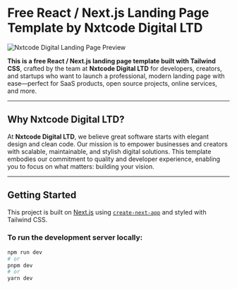 # Free React / Next.js Landing Page Template by Nxtcode Digital LTD

![Nxtcode Digital Landing Page Preview](https://github.com/user-attachments/assets/522a5e46-2a0e-48ca-80eb-87c7fa58f3ea)

**This is a free React / Next.js landing page template built with Tailwind CSS**, crafted by the team at **Nxtcode Digital LTD** for developers, creators, and startups who want to launch a professional, modern landing page with ease—perfect for SaaS products, open source projects, online services, and more.

---

## Why Nxtcode Digital LTD?

At **Nxtcode Digital LTD**, we believe great software starts with elegant design and clean code. Our mission is to empower businesses and creators with scalable, maintainable, and stylish digital solutions. This template embodies our commitment to quality and developer experience, enabling you to focus on what matters: building your vision.

---

## Getting Started

This project is built on [Next.js](https://nextjs.org/) using [`create-next-app`](https://github.com/vercel/next.js/tree/canary/packages/create-next-app) and styled with Tailwind CSS.

### To run the development server locally:

```bash
npm run dev
# or
pnpm dev
# or
yarn dev
